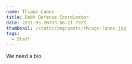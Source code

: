 ```yaml
---
name: Thiago Lanes
title: Debt Defense Coordinator
date: 2021-05-28T03:56:21.792Z
thumbnail: /static/img/posts/thiago-lanes.jpg
tags:
  - Staff
---
```

We need a bio

